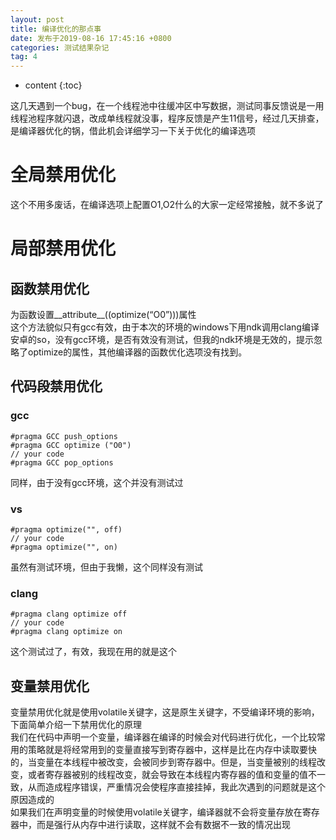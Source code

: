 ```yaml
---
layout: post
title: 编译优化的那点事
date: 发布于2019-08-16 17:45:16 +0800
categories: 测试结果杂记
tag: 4
---
```


* content
{:toc}

这几天遇到一个bug，在一个线程池中往缓冲区中写数据，测试同事反馈说是一用线程池程序就闪退，改成单线程就没事，程序反馈是产生11信号，经过几天排查，是编译器优化的锅，借此机会详细学习一下关于优化的编译选项

<!-- more -->

# 全局禁用优化

这个不用多废话，在编译选项上配置O1,O2什么的大家一定经常接触，就不多说了

# 局部禁用优化

## 函数禁用优化

为函数设置__attribute__((optimize(“O0”)))属性  
这个方法貌似只有gcc有效，由于本次的环境的windows下用ndk调用clang编译安卓的so，没有gcc环境，是否有效没有测试，但我的ndk环境是无效的，提示忽略了optimize的属性，其他编译器的函数优化选项没有找到。

## 代码段禁用优化

### gcc

    
    
    #pragma GCC push_options
    #pragma GCC optimize ("O0") 
    // your code
    #pragma GCC pop_options 
    

同样，由于没有gcc环境，这个并没有测试过

### vs

    
    
    #pragma optimize("", off)
    // your code
    #pragma optimize("", on)
    

虽然有测试环境，但由于我懒，这个同样没有测试

### clang

    
    
    #pragma clang optimize off
    // your code
    #pragma clang optimize on
    

这个测试过了，有效，我现在用的就是这个

## 变量禁用优化

变量禁用优化就是使用volatile关键字，这是原生关键字，不受编译环境的影响，下面简单介绍一下禁用优化的原理  
我们在代码中声明一个变量，编译器在编译的时候会对代码进行优化，一个比较常用的策略就是将经常用到的变量直接写到寄存器中，这样是比在内存中读取要快的，当变量在本线程中被改变，会被同步到寄存器中。但是，当变量被别的线程改变，或者寄存器被别的线程改变，就会导致在本线程内寄存器的值和变量的值不一致，从而造成程序错误，严重情况会使程序直接挂掉，我此次遇到的问题就是这个原因造成的  
如果我们在声明变量的时候使用volatile关键字，编译器就不会将变量存放在寄存器中，而是强行从内存中进行读取，这样就不会有数据不一致的情况出现

